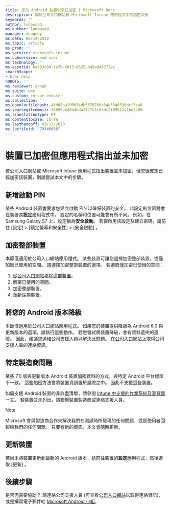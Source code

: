 ```yaml
---
title: 您的 Android 裝置似乎已加密 | Microsoft Docs
description: 解析公司入口網站和 Microsoft Intune 應用程式中的加密狀態
keywords: ''
author: lenewsad
ms.author: lanewsad
manager: dougeby
ms.date: 08/14/2019
ms.topic: article
ms.prod: ''
ms.service: microsoft-intune
ms.subservice: end-user
ms.technology: ''
ms.assetid: ba593c08-1a78-4013-8525-b45a948772ec
searchScope:
- User help
ROBOTS: ''
ms.reviewer: arnab
ms.suite: ems
ms.custom: intune-enduser
ms.collection: ''
ms.openlocfilehash: 4fd08ba190654db5678766e34e3340330dcf3ca8
ms.sourcegitcommit: 3d895be2844bda2177c2c85dc2f09612a1be5490
ms.translationtype: HT
ms.contentlocale: zh-TW
ms.lasthandoff: 03/13/2020
ms.locfileid: "79346088"
---
```

# <a name="device-encrypted-but-apps-say-otherwise"></a>裝置已加密但應用程式指出並未加密

若公司入口網站或 Microsoft Intune 應用程式指出裝置並未加密，但您很確定已經加密該裝置，則請嘗試本文中的步驟。  

## <a name="add-a-startup-pin"></a>新增啟動 PIN

某些 Android 裝置會要求您建立啟動 PIN 以確保裝置的安全。 此設定的位置將會在裝置其**設定**應用程式中。 設定的名稱和位置可能會有所不同。 例如，在 Samsung Galaxy S7 上，設定稱為**安全啟動**。 若要啟用該設定及建立密碼，請前往 [設定]   > [鎖定螢幕和安全性]   > [安全啟動]  。  

## <a name="encrypt-the-entire-device"></a>加密整部裝置

本節僅適用於公司入口網站應用程式。 某些裝置可讓您選擇加密整部裝置，或僅加密已使用的空間。 請選擇加密整部裝置的選項。 若選取僅加密已使用的空間：

1. [從公司入口網站移除這部裝置](unenroll-your-device-from-intune-android.md)。
2. 解密已使用的空間。  
3. 加密整部裝置。  
4. 重新註冊裝置。  

## <a name="downgrade-your-version-of-android"></a>將您的 Android 版本降級

本節僅適用於公司入口網站應用程式。 如果您的裝置提供降級為 Android 6.0 與更新版本的選項，請執行這些動作。 若您嘗試將裝置降級，會有資料遺失的風險。 因此，建議您連絡公司支援人員以解決此問題。 在[公司入口網站](https://go.microsoft.com/fwlink/?linkid=2010980)上取得公司支援人員的連絡資訊。  

## <a name="specific-manufacturer-issues"></a>特定製造商問題

某些 7.0 版與更新版本 Android 裝置加密資料的方式，與特定 Android 平台標準不一致。 這些加密方法會將裝置資訊置於風險之中。 因此不支援這些裝置。

如需支援 Android 裝置的非詳盡清單，請參閱 [Intune 中支援的作業系統及瀏覽器](https://docs.microsoft.com/intune/fundamentals/supported-devices-browsers#supported-samsung-knox-standard-devices)一文。 若裝置並未列出，請聯繫裝置製造商或連絡支援人員。

> [!Note]
> Microsoft 會與製造商合作來解決我們在測試時所發現的任何問題，或是使用者回報給我們的任何問題。 只要有新的資訊，本文會隨時更新。

## <a name="update-devices"></a>更新裝置

若尚未將裝置更新到最新的 Android 版本，請前往裝置的**設定**應用程式，然後選取 [更新]  。  

## <a name="next-steps"></a>後續步驟

是否仍需要協助？ 請連絡公司支援人員 (可查看[公司入口網站](https://go.microsoft.com/fwlink/?linkid=2010980)以取得連絡資訊)，或是撰寫電子郵件給 <a href="mailto:wintunedroidfbk@microsoft.com?subject=I'm having trouble with enrolling my Android device&body=Describe the issue you're experiencing here.">Microsoft Android 小組</a>。  

